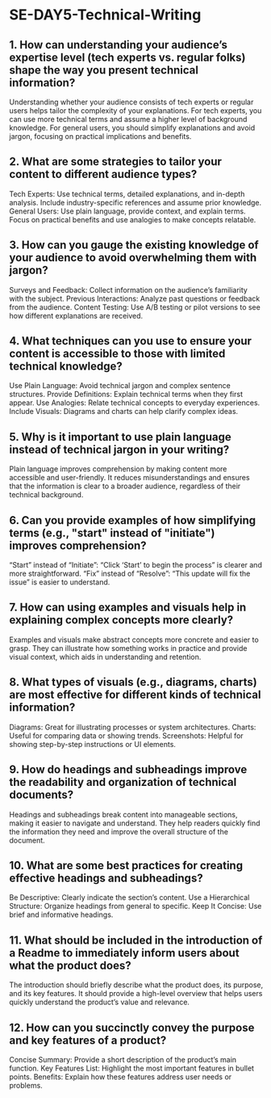 # SE-DAY5-Technical-Writing
## 1. How can understanding your audience’s expertise level (tech experts vs. regular folks) shape the way you present technical information?
Understanding whether your audience consists of tech experts or regular users helps tailor the complexity of your explanations. For tech experts, you can use more technical terms and assume a higher level of background knowledge. For general users, you should simplify explanations and avoid jargon, focusing on practical implications and benefits.
## 2. What are some strategies to tailor your content to different audience types?
Tech Experts: Use technical terms, detailed explanations, and in-depth analysis. Include industry-specific references and assume prior knowledge.
General Users: Use plain language, provide context, and explain terms. Focus on practical benefits and use analogies to make concepts relatable.
## 3. How can you gauge the existing knowledge of your audience to avoid overwhelming them with jargon?
Surveys and Feedback: Collect information on the audience’s familiarity with the subject.
Previous Interactions: Analyze past questions or feedback from the audience.
Content Testing: Use A/B testing or pilot versions to see how different explanations are received.
## 4. What techniques can you use to ensure your content is accessible to those with limited technical knowledge?
Use Plain Language: Avoid technical jargon and complex sentence structures.
Provide Definitions: Explain technical terms when they first appear.
Use Analogies: Relate technical concepts to everyday experiences.
Include Visuals: Diagrams and charts can help clarify complex ideas.
## 5. Why is it important to use plain language instead of technical jargon in your writing?
Plain language improves comprehension by making content more accessible and user-friendly. It reduces misunderstandings and ensures that the information is clear to a broader audience, regardless of their technical background.
## 6. Can you provide examples of how simplifying terms (e.g., "start" instead of "initiate") improves comprehension?
“Start” instead of “Initiate”: “Click ‘Start’ to begin the process” is clearer and more straightforward.
“Fix” instead of “Resolve”: “This update will fix the issue” is easier to understand.
## 7. How can using examples and visuals help in explaining complex concepts more clearly?
Examples and visuals make abstract concepts more concrete and easier to grasp. They can illustrate how something works in practice and provide visual context, which aids in understanding and retention.
## 8. What types of visuals (e.g., diagrams, charts) are most effective for different kinds of technical information?
Diagrams: Great for illustrating processes or system architectures.
Charts: Useful for comparing data or showing trends.
Screenshots: Helpful for showing step-by-step instructions or UI elements.
## 9. How do headings and subheadings improve the readability and organization of technical documents?
Headings and subheadings break content into manageable sections, making it easier to navigate and understand. They help readers quickly find the information they need and improve the overall structure of the document.
## 10. What are some best practices for creating effective headings and subheadings?
Be Descriptive: Clearly indicate the section’s content.
Use a Hierarchical Structure: Organize headings from general to specific.
Keep It Concise: Use brief and informative headings.
## 11. What should be included in the introduction of a Readme to immediately inform users about what the product does?
The introduction should briefly describe what the product does, its purpose, and its key features. It should provide a high-level overview that helps users quickly understand the product’s value and relevance.
## 12. How can you succinctly convey the purpose and key features of a product?
Concise Summary: Provide a short description of the product’s main function.
Key Features List: Highlight the most important features in bullet points.
Benefits: Explain how these features address user needs or problems.
